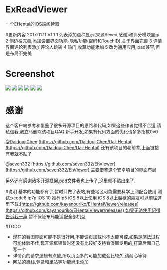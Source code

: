 # ExReadViewer
一个EHentai的iOS端阅读器

#更新内容
2017.01.11 
V1.1 
1 列表添加语种显示(来源Seven,感谢)和评分模块显示
2 侧边栏完善,添加设置界面功能-隐私功能(密码和TouchID),关于界面完善
3 详情界面评论列表添加评论人跳转
4 热门,收藏功能添加
5 改为通用应用,ipad兼容,但是布局不完美

# Screenshot
![](https://ww4.sinaimg.cn/large/006tNbRwgw1fbd47i63qtj30yi1pcqia.jpg)
![](https://ww4.sinaimg.cn/large/006tNbRwgw1fbcn6ja25xj30yi1pc79p.jpg)
![](https://ww1.sinaimg.cn/large/006tNbRwgw1fbcn756g3oj30yi1pcamz.jpg)
![](https://ww4.sinaimg.cn/large/006tNbRwgw1fbcn7dthorj30yi1pcwje.jpg)
![](https://ww1.sinaimg.cn/large/006tNbRwgw1fbcn7zuko7j30yi1pc4cm.jpg)
![](https://ww2.sinaimg.cn/large/006tNbRwgw1fbd47rj146j30yi1pcaxr.jpg)

# 感谢
这个客户端参考和借鉴了很多开源项目的思路和代码,如果这些作者觉得不合适,请私信我,我立马删除该项目QAQ
新手开发,如果有代码方面的优化请多多指教0v0

[@DaidoujiChen](https://github.com/DaidoujiChen)
[https://github.com/DaidoujiChen/Dai-Hentai](https://github.com/DaidoujiChen/Dai-Hentai)
还有该项目的老前辈,上面链接有我就不贴了

[@seven332](https://github.com/seven332)
[https://github.com/seven332/EhViewer](https://github.com/seven332/EhViewer)
主要借鉴这个安卓项目的界面布局

另外还有感谢诸多开源框架,pod文件我也上传了,这里就不贴出来了.

#说明
基本的功能都有了,暂时只做了表站,有些地区可能需要科学上网配合使用
测试:xcode8 ip7p iOS 10
推荐ip5 iOS 8以上使用
iOS 8以上越狱的朋友可以前往这里下载:[https://github.com/kayanouriko/EHentaiViewer/releases](https://github.com/kayanouriko/EHentaiViewer/releases),如果无法使用记得告诉我一声
暂不保证布局能适配全部机型

#TODO
* 现在的看图界面可能不是很好用,不能调页加载也不太能可控,如果是施法过程可能体验不佳,现开源框架暂时还没有比较好支持看漫画专用的,打算后面自己写一个
* 详情页的请求逻辑有点傻,所以页面多的可能加载会比较久,请耐心等待
* 网站的离线,登录和里站等功能尚未添加


